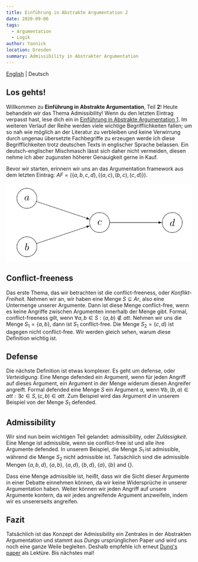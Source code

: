 ```yaml
---
title: Einführung in Abstrakte Argumentation 2
date: 2020-09-06
tags: 
  - Argumentation
  - Logik
author: Yannick
location: Dresden
summary: Admissibility in Abstrakter Argumentation
---
```


[English](/en/2020/09/06/itaa2/) | Deutsch

## Los gehts!
Willkommen zu **Einführung in Abstrakte Argumentation**, Teil **2**!
Heute behandeln wir das Thema Admissibility! Wenn du den letzten Eintrag verpasst hast, lese dich ein in [Einführung in Abstrakte Argumentation 1](/2020/09/03/itaa1/). Im weiteren Verlauf der Reihe werden viele wichtige Begrifflichkeiten fallen; um so nah wie möglich an der Literatur zu verbleiben und keine Verwirrung durch ungenau übersetzte Fachbegriffe zu erzeugen werde ich diese Begrifflichkeiten trotz deutschen Texts in englischer Sprache belassen. Ein deutsch-englischer Mischmasch lässt sich daher nicht vermeiden, diesen nehme ich aber zugunsten höherer Genauigkeit gerne in Kauf.

Bevor wir starten, erinnern wir uns an das Argumentation framework aus dem letzten Eintrag: $AF = (\lbrace a,b,c,d\rbrace,\lbrace(a,c),(b,c),(c,d)\rbrace)$.

<div style="text-align:center"><img src="../assets/itaa1-1.png" /></div>

## Conflict-freeness
Das erste Thema, das wir betrachten ist die conflict-freeness, oder *Konflikt-Freiheit*. Nehmen wir an, wir haben eine Menge $S \subseteq Ar$, also eine Untermenge unserer Argumente. Dann ist diese Menge conflict-free, wenn es keine Angriffe zwischen Argumenten innerhalb der Menge gibt. Formal, conflict-freeness gilt, wenn $\forall a,b \in S: (a,b) \notin att$. Nehmen wir uns die Menge $S_1 = \lbrace a,b\rbrace$, dann ist $S_1$ conflict-free. Die Menge $S_2 = \lbrace c,d\rbrace$ ist dagegen nicht conflict-free. Wir werden gleich sehen, warum diese Definition wichtig ist.

## Defense
Die nächste Definition ist etwas komplexer. Es geht um defense, oder *Verteidigung*. Eine Menge defended ein Argument, wenn für jeden Angriff auf dieses Argument, ein Argument in der Menge widerum diesen Angreifer angreift. Formal defended eine Menge $S$ ein Argument $a$, wenn $\forall b, (b,a) \in att: \exists c \in S, (c,b) \in att$. Zum Beispiel wird das Argument $d$ in unserem Beispiel von der Menge $S_1$ defended.

## Admissibility
Wir sind nun beim wichtigen Teil gelandet: admissibility, oder *Zulässigkeit*. Eine Menge ist admissible, wenn sie conflict-free ist und alle ihre Argumente defended. In unserem Beispiel, die Menge $S_1$ ist admissible, während die Menge $S_2$ nicht admissible ist. Tatsächlich sind die admissible Mengen $\lbrace a,b,d \rbrace$, $\lbrace a,b\rbrace$, $\lbrace a,d\rbrace$, $\lbrace b,d\rbrace$, $\lbrace a\rbrace$, $\lbrace b\rbrace$ and $\lbrace\rbrace$.

Dass eine Menge admissible ist, heißt, dass wir die Sicht dieser Argumente in einer Debatte einnehmen können, da wir keine Widersprüche in unserer Argumentation haben. Weiter können wir jeden Angriff auf unsere Argumente kontern, da wir jedes angreifende Argument anzweifeln, indem wir es unsererseits angreifen.


## Fazit

Tatsächlich ist das Konzept der Admissibility ein Zentrales in der Abstrakten Argumentation und stammt aus *Dungs* ursprünglichen Paper und wird uns noch eine ganze Weile begleiten.
Deshalb empfehle ich erneut [Dung's paper](https://www.sciencedirect.com/science/article/pii/000437029400041X) als Lektüre. Bis nächstes mal!